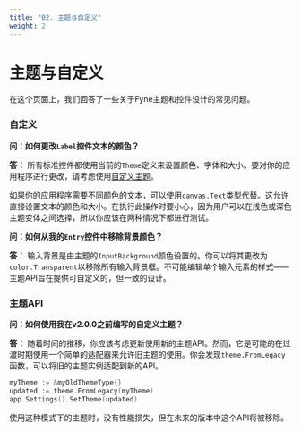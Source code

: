 ```yaml
---
title: "02. 主题与自定义"
weight: 2
---
```


# 主题与自定义

在这个页面上，我们回答了一些关于Fyne主题和控件设计的常见问题。

### 自定义

**问：如何更改`Label`控件文本的颜色？**

**答：** 所有标准控件都使用当前的`Theme`定义来设置颜色、字体和大小。要对你的应用程序进行更改，请考虑使用[自定义主题](/docs/08-extend/04-custom-theme)。

如果你的应用程序需要不同颜色的文本，可以使用`canvas.Text`类型代替。这允许直接设置文本的颜色和大小。在执行此操作时要小心，因为用户可以在浅色或深色主题变体之间选择，所以你应该在两种情况下都进行测试。

**问：如何从我的`Entry`控件中移除背景颜色？**

**答：** 输入背景是由主题的`InputBackground`颜色设置的。你可以将其更改为`color.Transparent`以移除所有输入背景框。不可能编辑单个输入元素的样式——主题API旨在提供可自定义的，但一致的设计。

### 主题API

**问：如何使用我在v2.0.0之前编写的自定义主题？**

**答：** 随着时间的推移，你应该考虑更新使用新的主题API。然而，它是可能的在过渡时期使用一个简单的适配器来允许旧主题的使用。你会发现`theme.FromLegacy`函数，可以将旧的主题实例适配到新的API。

```go
myTheme := &myOldThemeType{}
updated := theme.FromLegacy(myTheme)
app.Settings().SetTheme(updated)
```

使用这种模式下的主题时，没有性能损失，但在未来的版本中这个API将被移除。
